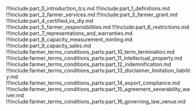 !!!include:part_0_introduction_tcs.md
!!!include:part_1_definitions.md
!!!include:part_2_farmer_services.md
!!!include:part_3_farmer_grant.md
!!!include:part_4_certified_vs_diy.md
!!!include:part_5_farmer_responsibilities.md
!!!include:part_6_restrictions.md
!!!include:part_7_representations_and_warranties.md
!!!include:part_8_capacity_measurement_minting.md
!!!include:part_9_capacity_sales.md
!!!include:farmer_terms_conditions_parts:part_10_term_termination.md
!!!include:farmer_terms_conditions_parts:part_11_intellectual_property.md
!!!include:farmer_terms_conditions_parts:part_12_indemnification.md
!!!include:farmer_terms_conditions_parts:part_13_disclaimer_limitation_liability.md
!!!include:farmer_terms_conditions_parts:part_14_export_compliance.md
!!!include:farmer_terms_conditions_parts:part_15_agreement_severability_waiver.md
!!!include:farmer_terms_conditions_parts:part_16_governing_law_venue.md














